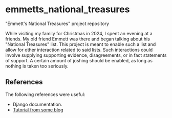 # emmetts_national_treasures
"Emmett's National Treasures" project repository

While visiting my family for Christmas in 2024, I spent an evening at a friends. My old friend Emmett was there and began talking about his "National Treasures" list. This project is meant to enable such a list and allow for other interaction related to said lists. Such interactions could involve supplying supporting evidence, disagreements, or in fact statements of support.
A certain amount of joshing should be enabled, as long as nothing is taken too seriously.


## References
The following references were useful:

- Django documentation.
- [Tutorial from some blog](https://testdriven.io/blog/django-custom-user-model/)